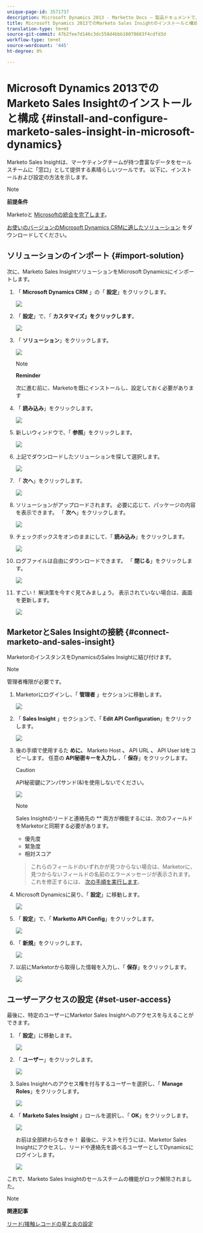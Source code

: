 ```yaml
---
unique-page-id: 3571737
description: Microsoft Dynamics 2013 - Marketto Docs — 製品ドキュメントで、Marketto Sales Insightのインストールと設定を行います
title: Microsoft Dynamics 2013でのMarketo Sales Insightのインストールと構成
translation-type: tm+mt
source-git-commit: 47b2fee7d146c3dc558d4bbb10070683f4cdfd3d
workflow-type: tm+mt
source-wordcount: '445'
ht-degree: 0%

---
```



# Microsoft Dynamics 2013でのMarketo Sales Insightのインストールと構成 {#install-and-configure-marketo-sales-insight-in-microsoft-dynamics}

Marketo Sales Insightは、マーケティングチームが持つ豊富なデータをセールスチームに「窓口」として提供する素晴らしいツールです。 以下に、インストールおよび設定の方法を示します。

>[!NOTE]
>
>**前提条件**
>
>Marketoと [Microsoftの統合を完了します](http://docs.marketo.com/x/EIA2)。
>
>[お使いのバージョンのMicrosoft Dynamics CRMに適したソリューション](http://docs.marketo.com/x/LoJo) をダウンロードしてください。

## ソリューションのインポート {#import-solution}

次に、Marketo Sales InsightソリューションをMicrosoft Dynamicsにインポートします。

1. 「 **Microsoft Dynamics CRM** 」の「 **設定**」をクリックします。

   ![](assets/image2014-12-12-9-3a4-3a56.png)

1. 「 **設定**」で、「 **カスタマイズ」をクリックします**。

   ![](assets/image2014-12-12-9-3a5-3a6.png)

1. 「 **ソリューション**」をクリックします。

   ![](assets/image2014-12-12-9-3a5-3a17.png)

   >[!NOTE]
   >
   >**Reminder**
   >
   >
   >次に進む前に、Marketoを既にインストールし、設定しておく必要があります

1. 「 **読み込み**」をクリックします。

   ![](assets/image2014-12-12-9-3a5-3a27.png)

1. 新しいウィンドウで、「 **参照**」をクリックします。

   ![](assets/image2014-12-12-9-3a5-3a36.png)

1. 上記でダウンロードしたソリューションを探して選択します。

   ![](assets/image2014-12-12-9-3a5-3a45.png)

1. 「 **次へ**」をクリックします。

   ![](assets/image2014-12-12-9-3a5-3a55.png)

1. ソリューションがアップロードされます。 必要に応じて、パッケージの内容を表示できます。 「 **次へ**」をクリックします。

   ![](assets/image2014-12-12-9-3a6-3a10.png)

1. チェックボックスをオンのままにして、「 **読み込み**」をクリックします。

   ![](assets/image2014-12-12-9-3a6-3a19.png)

1. ログファイルは自由にダウンロードできます。 「 **閉じる**」をクリックします。

   ![](assets/image2014-12-12-9-3a6-3a29.png)

1. すごい！ 解決策を今すぐ見てみましょう。 表示されていない場合は、画面を更新します。

   ![](assets/image2014-12-12-9-3a6-3a40.png)

## MarketorとSales Insightの接続 {#connect-marketo-and-sales-insight}

MarketorのインスタンスをDynamicsのSales Insightに結び付けます。

>[!NOTE]
>
>管理者権限が必要です。

1. Marketorにログインし、「 **管理者** 」セクションに移動します。

   ![](assets/image2014-12-12-9-3a6-3a50.png)

1. 「 **Sales Insight** 」セクションで、「 **Edit API Configuration**」をクリックします。

   ![](assets/image2014-12-12-9-3a7-3a0.png)

1. 後の手順で使用するた **めに、** Marketo Host **、** API URL **、** API User Idをコピーします。 任意の **API秘密キーを入力し** 、「 **保存**」をクリックします。

   >[!CAUTION]
   >
   >API秘密鍵にアンパサンド(&amp;)を使用しないでください。

   ![](assets/image2014-12-12-9-3a7-3a9.png)

   >[!NOTE]
   >
   >Sales Insightのリードと連絡先の ** 両方が機能するには、次のフィールドをMarketorと同期する必要があります。
   >
   >    
   >    
   >    * 優先度
   >    * 緊急度
   >    * 相対スコア

   >    
   >    
   >これらのフィールドのいずれかが見つからない場合は、Marketorに、見つからないフィールドの名前のエラーメッセージが表示されます。 これを修正するには、 [次の手順を実行します](../../../../product-docs/marketo-sales-insight/msi-for-microsoft-dynamics/setting-up-and-using/required-fields-for-syncing-marketo-with-dynamics.md)。

1. Microsoft Dynamicsに戻り、「 **設定**」に移動します。

   ![](assets/image2014-12-12-9-3a7-3a25.png)

1. 「 **設定**」で、「 **Marketto API Config**」をクリックします。

   ![](assets/image2014-12-12-9-3a7-3a34.png)

1. 「 **新規**」をクリックします。

   ![](assets/image2014-12-12-9-3a8-3a8.png)

1. 以前にMarketorから取得した情報を入力し、「 **保存**」をクリックします。

   ![](assets/image2014-12-12-9-3a8-3a17.png)

## ユーザーアクセスの設定 {#set-user-access}

最後に、特定のユーザーにMarketor Sales Insightへのアクセスを与えることができます。

1. 「 **設定**」に移動します。

   ![](assets/image2014-12-12-9-3a8-3a34.png)

1. 「 **ユーザー**」をクリックします。

   ![](assets/image2014-12-12-9-3a8-3a42.png)

1. Sales Insightへのアクセス権を付与するユーザーを選択し、「 **Manage Roles**」をクリックします。

   ![](assets/image2014-12-12-9-3a9-3a13.png)

1. 「 **Marketo Sales Insight** 」ロールを選択し、「 **OK**」をクリックします。

   ![](assets/image2014-12-12-9-3a9-3a22.png)

   お前は全部終わらなきゃ！ 最後に、テストを行うには、Marketor Sales Insightにアクセスし、リードや連絡先を調べるユーザーとしてDynamicsにログインします。

   ![](assets/image2014-12-12-9-3a9-3a31.png)

これで、Marketo Sales Insightのセールスチームの機能がロック解除されました。

>[!NOTE]
>
>**関連記事**
>
>[リード/接触レコードの星と炎の設定](http://docs.marketo.com/x/BICMAg)


